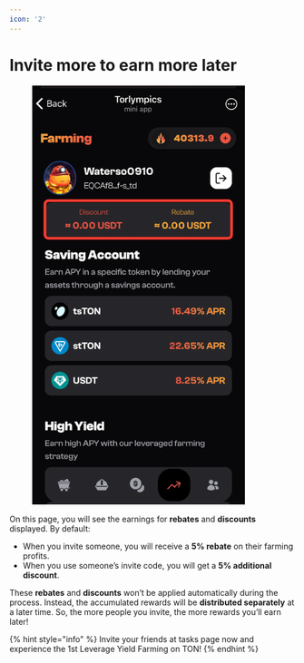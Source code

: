 ```yaml
---
icon: '2'
---
```


# Invite more to earn more later

<figure><img src="../../.gitbook/assets/image (11).png" alt="" width="375"><figcaption></figcaption></figure>



On this page, you will see the earnings for **rebates** and **discounts** displayed. By default:

* When you invite someone, you will receive a **5% rebate** on their farming profits.
* When you use someone’s invite code, you will get a **5% additional discount**.

These **rebates** and **discounts** won’t be applied automatically during the process. Instead, the accumulated rewards will be **distributed separately** at a later time. So, the more people you invite, the more rewards you’ll earn later!

{% hint style="info" %}
Invite your friends at tasks page now and experience the 1st Leverage Yield Farming on TON!
{% endhint %}

